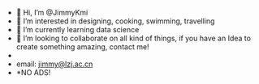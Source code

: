 - 👋 Hi, I’m @JimmyKmi
- 👀 I’m interested in designing, cooking, swimming, travelling
- 🌱 I’m currently learning data science
- 💞️ I’m looking to collaborate on all kind of things, if you have an Idea to create something amazing, contact me!
- 
- email: jimmy@lzj.ac.cn
- *NO ADS!
